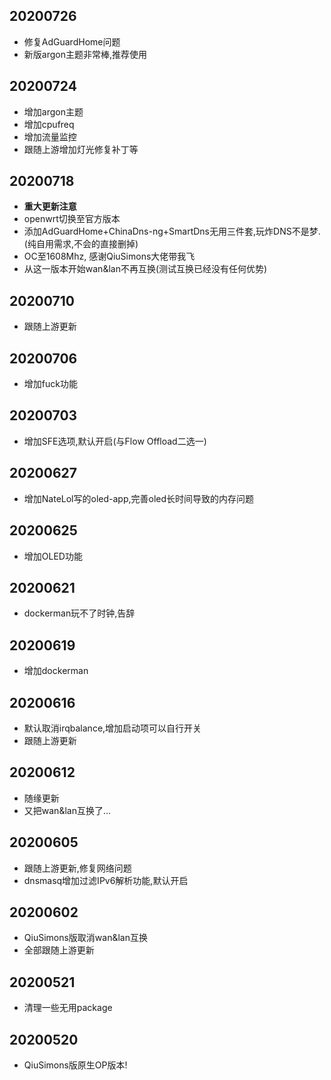 ## 20200726
* 修复AdGuardHome问题
* 新版argon主题非常棒,推荐使用

## 20200724
* 增加argon主题
* 增加cpufreq
* 增加流量监控
* 跟随上游增加灯光修复补丁等

## 20200718
* **重大更新注意**
* openwrt切换至官方版本
* 添加AdGuardHome+ChinaDns-ng+SmartDns无用三件套,玩炸DNS不是梦.(纯自用需求,不会的直接删掉)
* OC至1608Mhz, 感谢QiuSimons大佬带我飞
* 从这一版本开始wan&lan不再互换(测试互换已经没有任何优势)

## 20200710
* 跟随上游更新

## 20200706
* 增加fuck功能

## 20200703
* 增加SFE选项,默认开启(与Flow Offload二选一)

## 20200627
* 增加NateLol写的oled-app,完善oled长时间导致的内存问题

## 20200625
* 增加OLED功能

## 20200621
* dockerman玩不了时钟,告辞

## 20200619
* 增加dockerman

## 20200616
* 默认取消irqbalance,增加启动项可以自行开关
* 跟随上游更新

## 20200612
* 随缘更新
* 又把wan&lan互换了...

## 20200605
* 跟随上游更新,修复网络问题
* dnsmasq增加过滤IPv6解析功能,默认开启

## 20200602
* QiuSimons版取消wan&lan互换
* 全部跟随上游更新

## 20200521
* 清理一些无用package

## 20200520
* QiuSimons版原生OP版本!
